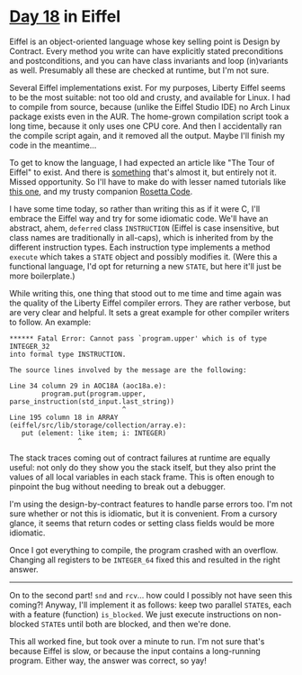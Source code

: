 # [Day 18](http://adventofcode.com/2017/day/18) in Eiffel

Eiffel is an object-oriented language whose key selling point is Design by
Contract. Every method you write can have explicitly stated preconditions and
postconditions, and you can have class invariants and loop (in)variants as
well. Presumably all these are checked at runtime, but I'm not sure.

Several Eiffel implementations exist. For my purposes, Liberty Eiffel seems to
be the most suitable: not too old and crusty, and available for Linux. I had to
compile from source, because (unlike the Eiffel Studio IDE) no Arch Linux
package exists even in the AUR. The home-grown compilation script took a long
time, because it only uses one CPU core. And then I accidentally ran the
compile script again, and it removed all the output. Maybe I'll finish my code
in the meantime…

To get to know the language, I had expected an article like "The Tour of
Eiffel" to exist. And there is
[something](http://wiki.liberty-eiffel.org/index.php/Tutorial_tour) that's
almost it, but entirely not it. Missed opportunity. So I'll have to make do
with lesser named tutorials like
[this one](https://www.eiffel.org/doc/eiffel/An%20Eiffel%20Tutorial%20%28ET%29),
and my trusty companion
[Rosetta Code](http://rosettacode.org/wiki/Category:Eiffel).

I have some time today, so rather than writing this as if it were C, I'll
embrace the Eiffel way and try for some idiomatic code. We'll have an abstract,
ahem, `deferred` class `INSTRUCTION` (Eiffel is case insensitive, but class
names are traditionally in all-caps), which is inherited from by the different
instruction types. Each instruction type implements a method `execute` which
takes a `STATE` object and possibly modifies it. (Were this a functional
language, I'd opt for returning a new `STATE`, but here it'll just be more
boilerplate.)

While writing this, one thing that stood out to me time and time again was the
quality of the Liberty Eiffel compiler errors. They are rather verbose, but are
very clear and helpful. It sets a great example for other compiler writers to
follow. An example:

    ****** Fatal Error: Cannot pass `program.upper' which is of type INTEGER_32
    into formal type INSTRUCTION.

    The source lines involved by the message are the following:

    Line 34 column 29 in AOC18A (aoc18a.e):
            program.put(program.upper, parse_instruction(std_input.last_string))
                                ^
    Line 195 column 18 in ARRAY (eiffel/src/lib/storage/collection/array.e):
       put (element: like item; i: INTEGER)
                     ^

The stack traces coming out of contract failures at runtime are equally useful:
not only do they show you the stack itself, but they also print the values of
all local variables in each stack frame. This is often enough to pinpoint the
bug without needing to break out a debugger.

I'm using the design-by-contract features to handle parse errors too. I'm not
sure whether or not this is idiomatic, but it is convenient. From a cursory
glance, it seems that return codes or setting class fields would be more
idiomatic.

Once I got everything to compile, the program crashed with an overflow.
Changing all registers to be `INTEGER_64` fixed this and resulted in the right
answer.

---

On to the second part! `snd` and `rcv`… how could I possibly not have seen this
coming?! Anyway, I'll implement it as follows: keep two parallel `STATE`s, each
with a feature (function) `is_blocked`. We just execute instructions on
non-blocked `STATE`s until both are blocked, and then we're done.

This all worked fine, but took over a minute to run. I'm not sure that's
because Eiffel is slow, or because the input contains a long-running program.
Either way, the answer was correct, so yay!
